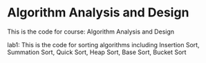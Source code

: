 # Algorithm Analysis and Design
This is the code for course: Algorithm Analysis and Design

lab1:
  This is the code for sorting algorithms including Insertion Sort, Summation Sort, Quick Sort, Heap Sort, Base Sort, Bucket Sort

